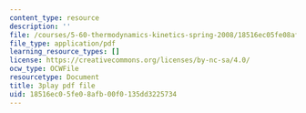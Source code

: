 ```yaml
---
content_type: resource
description: ''
file: /courses/5-60-thermodynamics-kinetics-spring-2008/18516ec05fe08afb00f0135dd3225734_QrzHB9_kHPE.pdf
file_type: application/pdf
learning_resource_types: []
license: https://creativecommons.org/licenses/by-nc-sa/4.0/
ocw_type: OCWFile
resourcetype: Document
title: 3play pdf file
uid: 18516ec0-5fe0-8afb-00f0-135dd3225734
---
```

